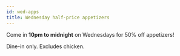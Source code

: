 ```yaml
---
id: wed-apps
title: Wednesday half-price appetizers
---
```

Come in **10pm to midnight** on Wednesdays for 50% off appetizers!

Dine-in only. Excludes chicken.
